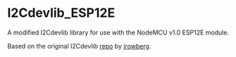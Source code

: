 # I2Cdevlib_ESP12E

A modified I2Cdevlib library for use with the NodeMCU v1.0 ESP12E module.

Based on the original I2Cdevlib [repo](https://github.com/jrowberg/i2cdevlib) by [jrowberg](https://github.com/jrowberg).